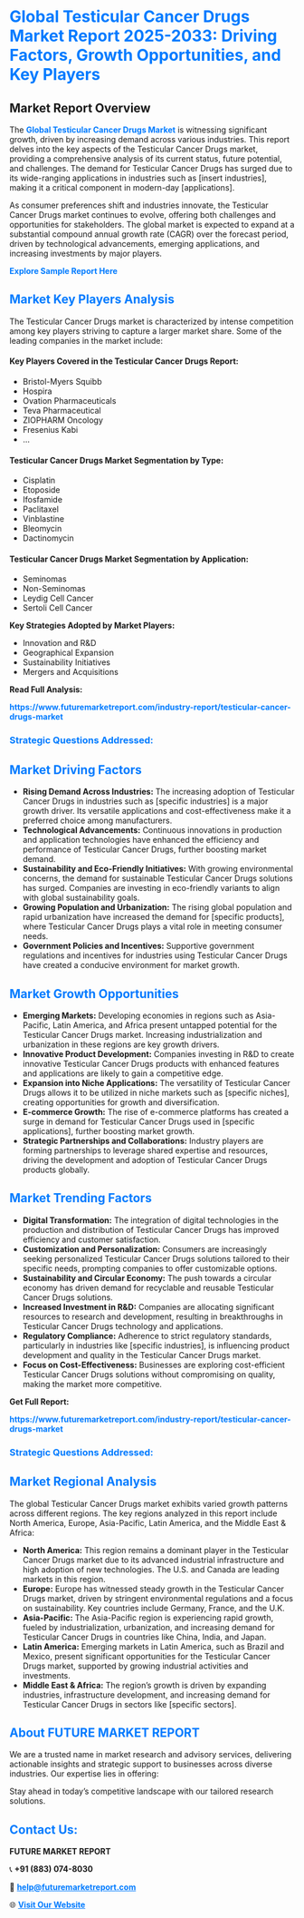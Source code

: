 <h1 style="color: #007BFF;">Global Testicular Cancer Drugs Market Report 2025-2033: Driving Factors, Growth Opportunities, and Key Players</h1>

<section id="overview">
<h2>Market Report Overview</h2>
<p>The <a href="https://www.futuremarketreport.com/industry-report/testicular-cancer-drugs-market" style="color: #007BFF; text-decoration: none;"><strong>Global Testicular Cancer Drugs Market</strong></a> is witnessing significant growth, driven by increasing demand across various industries. This report delves into the key aspects of the Testicular Cancer Drugs market, providing a comprehensive analysis of its current status, future potential, and challenges. The demand for Testicular Cancer Drugs has surged due to its wide-ranging applications in industries such as [insert industries], making it a critical component in modern-day [applications].</p>
<p>As consumer preferences shift and industries innovate, the Testicular Cancer Drugs market continues to evolve, offering both challenges and opportunities for stakeholders. The global market is expected to expand at a substantial compound annual growth rate (CAGR) over the forecast period, driven by technological advancements, emerging applications, and increasing investments by major players.</p>
</section>

<section id="overview">
<p><a href="https://www.futuremarketreport.com/request-sample/reportId=105912" style="color: #007BFF; text-decoration: none;"><strong>Explore Sample Report Here</strong></a></p>
</section>

<section id="key-players">
<h2 style="color: #007BFF;">Market Key Players Analysis</h2>
<p>The Testicular Cancer Drugs market is characterized by intense competition among key players striving to capture a larger market share. Some of the leading companies in the market include:</p>
<h4>Key Players Covered in the Testicular Cancer Drugs Report:</h4>
<ul><li>Bristol-Myers Squibb</li><li>Hospira</li><li>Ovation Pharmaceuticals</li><li>Teva Pharmaceutical</li><li>ZIOPHARM Oncology</li><li>Fresenius Kabi</li><li>...</li></ul>
<h4>Testicular Cancer Drugs Market Segmentation by Type:</h4>
<ul><li>Cisplatin</li><li>Etoposide</li><li>Ifosfamide</li><li>Paclitaxel</li><li>Vinblastine</li><li>Bleomycin</li><li>Dactinomycin</li></ul>

<h4>Testicular Cancer Drugs Market Segmentation by Application:</h4>
<ul><li>Seminomas</li><li>Non-Seminomas</li><li>Leydig Cell Cancer</li><li>Sertoli Cell Cancer</li></ul>
<p><strong>Key Strategies Adopted by Market Players:</strong></p>
<ul>
<li>Innovation and R&D</li>
<li>Geographical Expansion</li>
<li>Sustainability Initiatives</li>
<li>Mergers and Acquisitions</li>
</ul>
</section>

<section>
<p><strong>Read Full Analysis: </strong></p><a href="https://www.futuremarketreport.com/industry-report/testicular-cancer-drugs-market" style="color: #007BFF; text-decoration: none;"><strong>https://www.futuremarketreport.com/industry-report/testicular-cancer-drugs-market</strong></a>
<h3 style="color: #007BFF;">Strategic Questions Addressed:</h3>
</section>

<section id="driving-factors">
<h2 style="color: #007BFF;">Market Driving Factors</h2>
<ul>
<li><strong>Rising Demand Across Industries:</strong> The increasing adoption of Testicular Cancer Drugs in industries such as [specific industries] is a major growth driver. Its versatile applications and cost-effectiveness make it a preferred choice among manufacturers.</li>
<li><strong>Technological Advancements:</strong> Continuous innovations in production and application technologies have enhanced the efficiency and performance of Testicular Cancer Drugs, further boosting market demand.</li>
<li><strong>Sustainability and Eco-Friendly Initiatives:</strong> With growing environmental concerns, the demand for sustainable Testicular Cancer Drugs solutions has surged. Companies are investing in eco-friendly variants to align with global sustainability goals.</li>
<li><strong>Growing Population and Urbanization:</strong> The rising global population and rapid urbanization have increased the demand for [specific products], where Testicular Cancer Drugs plays a vital role in meeting consumer needs.</li>
<li><strong>Government Policies and Incentives:</strong> Supportive government regulations and incentives for industries using Testicular Cancer Drugs have created a conducive environment for market growth.</li>
</ul>
</section>

<section id="growth-opportunities">
<h2 style="color: #007BFF;">Market Growth Opportunities</h2>
<ul>
<li><strong>Emerging Markets:</strong> Developing economies in regions such as Asia-Pacific, Latin America, and Africa present untapped potential for the Testicular Cancer Drugs market. Increasing industrialization and urbanization in these regions are key growth drivers.</li>
<li><strong>Innovative Product Development:</strong> Companies investing in R&D to create innovative Testicular Cancer Drugs products with enhanced features and applications are likely to gain a competitive edge.</li>
<li><strong>Expansion into Niche Applications:</strong> The versatility of Testicular Cancer Drugs allows it to be utilized in niche markets such as [specific niches], creating opportunities for growth and diversification.</li>
<li><strong>E-commerce Growth:</strong> The rise of e-commerce platforms has created a surge in demand for Testicular Cancer Drugs used in [specific applications], further boosting market growth.</li>
<li><strong>Strategic Partnerships and Collaborations:</strong> Industry players are forming partnerships to leverage shared expertise and resources, driving the development and adoption of Testicular Cancer Drugs products globally.</li>
</ul>
</section>

<section id="trending-factors">
<h2 style="color: #007BFF;">Market Trending Factors</h2>
<ul>
<li><strong>Digital Transformation:</strong> The integration of digital technologies in the production and distribution of Testicular Cancer Drugs has improved efficiency and customer satisfaction.</li>
<li><strong>Customization and Personalization:</strong> Consumers are increasingly seeking personalized Testicular Cancer Drugs solutions tailored to their specific needs, prompting companies to offer customizable options.</li>
<li><strong>Sustainability and Circular Economy:</strong> The push towards a circular economy has driven demand for recyclable and reusable Testicular Cancer Drugs solutions.</li>
<li><strong>Increased Investment in R&D:</strong> Companies are allocating significant resources to research and development, resulting in breakthroughs in Testicular Cancer Drugs technology and applications.</li>
<li><strong>Regulatory Compliance:</strong> Adherence to strict regulatory standards, particularly in industries like [specific industries], is influencing product development and quality in the Testicular Cancer Drugs market.</li>
<li><strong>Focus on Cost-Effectiveness:</strong> Businesses are exploring cost-efficient Testicular Cancer Drugs solutions without compromising on quality, making the market more competitive.</li>
</ul>
</section>

<section>
<p><strong>Get Full Report: </strong></p><a href="https://www.futuremarketreport.com/industry-report/testicular-cancer-drugs-market" style="color: #007BFF; text-decoration: none;"><strong>https://www.futuremarketreport.com/industry-report/testicular-cancer-drugs-market</strong></a>
<h3 style="color: #007BFF;">Strategic Questions Addressed:</h3>
</section>


<section id="regional-analysis">
<h2 style="color: #007BFF;">Market Regional Analysis</h2>
<p>The global Testicular Cancer Drugs market exhibits varied growth patterns across different regions. The key regions analyzed in this report include North America, Europe, Asia-Pacific, Latin America, and the Middle East & Africa:</p>
<ul>
<li><strong>North America:</strong> This region remains a dominant player in the Testicular Cancer Drugs market due to its advanced industrial infrastructure and high adoption of new technologies. The U.S. and Canada are leading markets in this region.</li>
<li><strong>Europe:</strong> Europe has witnessed steady growth in the Testicular Cancer Drugs market, driven by stringent environmental regulations and a focus on sustainability. Key countries include Germany, France, and the U.K.</li>
<li><strong>Asia-Pacific:</strong> The Asia-Pacific region is experiencing rapid growth, fueled by industrialization, urbanization, and increasing demand for Testicular Cancer Drugs in countries like China, India, and Japan.</li>
<li><strong>Latin America:</strong> Emerging markets in Latin America, such as Brazil and Mexico, present significant opportunities for the Testicular Cancer Drugs market, supported by growing industrial activities and investments.</li>
<li><strong>Middle East & Africa:</strong> The region’s growth is driven by expanding industries, infrastructure development, and increasing demand for Testicular Cancer Drugs in sectors like [specific sectors].</li>
</ul>
</section>

<footer>
<h2 style="color: #007BFF;">About FUTURE MARKET REPORT</h2>
<p>We are a trusted name in market research and advisory services, delivering actionable insights and strategic support to businesses across diverse industries. Our expertise lies in offering:</p>

<p>Stay ahead in today’s competitive landscape with our tailored research solutions.</p>

<h2 style="color: #007BFF;">Contact Us:</h2>
<p><strong>FUTURE MARKET REPORT</strong></p>
<p>📞 <strong>+91 (883) 074-8030</strong></p>
<p>📧 <strong><a href="mailto:help@futuremarketreport.com" style="color: #007BFF;">help@futuremarketreport.com</a></strong></p>
<p>🌐 <strong><a href="https://www.futuremarketreport.com/" style="color: #007BFF;">Visit Our Website</a></strong></p>
</footer>